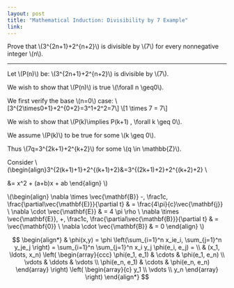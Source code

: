 ```yaml
---
layout: post
title: "Mathematical Induction: Divisibility by 7 Example"
link:
---
```


Prove that \\(3^{2n+1}+2^{n+2}\\) is divisible by \\(7\\) for every nonnegative integer \\(n\\).

<hr>

Let \\(P(n)\\) be: \\(3^{2n+1}+2^{n+2}\\) is divisible by \\(7\\).

We wish to show that \\(P(n)\\) is true \\(\forall n \geq0\\).

We first verify the base \\(n=0\\) case:
\\[3^{2\times0+1}+2^{0+2}=3^1+2^2=7\\]
\\[1 \times 7 = 7\\]

We wish to show that \\(P(k)\implies P(k+1) \, \forall k \geq 0\\).

We assume \\(P(k)\\) to be true for some \\(k \geq 0\\).

Thus \\(7q=3^{2k+1}+2^{k+2}\\) for some \\(q \in \mathbb{Z}\\).

Consider \\(\begin{align}3^{2(k+1)+1}+2^{(k+1)+2}&=3^{(2k+1)+2}+2^{(k+2)+2} \\

&= x^2 + (a+b)x + ab \end{align} \\)

\\(\begin{align}
  \nabla \times \vec{\mathbf{B}} -\, \frac1c\, \frac{\partial\vec{\mathbf{E}}}{\partial t} & = \frac{4\pi}{c}\vec{\mathbf{j}} \\
  \nabla \cdot \vec{\mathbf{E}} & = 4 \pi \rho \\
  \nabla \times \vec{\mathbf{E}}\, +\, \frac1c\, \frac{\partial\vec{\mathbf{B}}}{\partial t} & = \vec{\mathbf{0}} \\
  \nabla \cdot \vec{\mathbf{B}} & = 0
  \end{align}
\\)


$$
\begin{align*}
& \phi(x,y) = \phi \left(\sum_{i=1}^n x_ie_i, \sum_{j=1}^n y_je_j \right)
= \sum_{i=1}^n \sum_{j=1}^n x_i y_j \phi(e_i, e_j) = \\
& (x_1, \ldots, x_n) \left( \begin{array}{ccc}
  \phi(e_1, e_1) & \cdots & \phi(e_1, e_n) \\
  \vdots & \ddots & \vdots \\
  \phi(e_n, e_1) & \cdots & \phi(e_n, e_n)
  \end{array} \right)
  \left( \begin{array}{c}
    y_1 \\
    \vdots \\
    y_n
    \end{array} \right)
    \end{align*}
    $$
    
